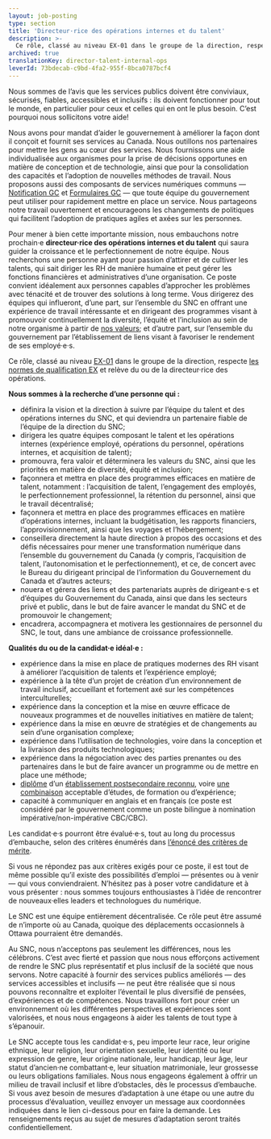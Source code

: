 ```yaml
---
layout: job-posting
type: section
title: 'Directeur·rice des opérations internes et du talent'
description: >-
  Ce rôle, classé au niveau EX-01 dans le groupe de la direction, respecte les normes de qualification EX et relève du ou de la directeur·rice des opérations. 
archived: true
translationKey: director-talent-internal-ops
leverId: 73bdecab-c9bd-4fa2-955f-8bca0787bcf4
---
```


Nous sommes de l’avis que les services publics doivent être conviviaux, sécurisés, fiables, accessibles et inclusifs : ils doivent fonctionner pour tout le monde, en particulier pour ceux et celles qui en ont le plus besoin. C’est pourquoi nous sollicitons votre aide!
 
Nous avons pour mandat d’aider le gouvernement à améliorer la façon dont il conçoit et fournit ses services au Canada. Nous outillons nos partenaires pour mettre les gens au cœur des services. Nous fournissons une aide individualisée aux organismes pour la prise de décisions opportunes en matière de conception et de technologie, ainsi que pour la consolidation des capacités et l’adoption de nouvelles méthodes de travail. Nous proposons aussi des composants de services numériques communs — [Notification GC](https://notification.canada.ca) et [Formulaires GC](https://forms-formulaires.alpha.canada.ca/fr/welcome-bienvenue) — que toute équipe du gouvernement peut utiliser pour rapidement mettre en place un service. Nous partageons notre travail ouvertement et encourageons les changements de politiques qui facilitent l’adoption de pratiques agiles et axées sur les personnes.
 
Pour mener à bien cette importante mission, nous embauchons notre prochain·e **directeur·rice des opérations internes et du talent** qui saura guider la croissance et le perfectionnement de notre équipe. Nous recherchons une personne ayant pour passion d’attirer et de cultiver les talents, qui sait diriger les RH de manière humaine et peut gérer les fonctions financières et administratives d’une organisation. Ce poste convient idéalement aux personnes capables d’approcher les problèmes avec ténacité et de trouver des solutions à long terme. Vous dirigerez des équipes qui influeront, d’une part, sur l’ensemble du SNC en offrant une expérience de travail intéressante et en dirigeant des programmes visant à promouvoir continuellement la diversité, l’équité et l’inclusion au sein de notre organisme à partir de [nos valeurs](https://numerique.canada.ca/nos-valeurs/); et d’autre part, sur l’ensemble du gouvernement par l’établissement de liens visant à favoriser le rendement de ses employé·e·s.

Ce rôle, classé au niveau [EX-01](https://www.canada.ca/fr/secretariat-conseil-tresor/services/remuneration/taux-remuneration/taux-remuneration-employes-non-representes-exclus-niveaux-superieurs.html) dans le groupe de la direction, respecte [les normes de qualification EX](https://www.canada.ca/fr/secretariat-conseil-tresor/services/dotation/normes-qualification/centrale.html) et relève du ou de la directeur·rice des opérations. 

**Nous sommes à la recherche d’une personne qui :**

- définira la vision et la direction à suivre par l’équipe du talent et des opérations internes du SNC, et qui deviendra un partenaire fiable de l’équipe de la direction du SNC;
- dirigera les quatre équipes composant le talent et les opérations internes (expérience employé, opérations du personnel, opérations internes, et acquisition de talent);
- promouvra, fera valoir et déterminera les valeurs du SNC, ainsi que les priorités en matière de diversité, équité et inclusion;
- façonnera et mettra en place des programmes efficaces en matière de talent, notamment : l’acquisition de talent, l’engagement des employés, le perfectionnement professionnel, la rétention du personnel, ainsi que le travail décentralisé;
- façonnera et mettra en place des programmes efficaces en matière d’opérations internes, incluant la budgétisation, les rapports financiers, l’approvisionnement, ainsi que les voyages et l’hébergement;
- conseillera directement la haute direction à propos des occasions et des défis nécessaires pour mener une transformation numérique dans l’ensemble du gouvernement du Canada (y compris, l’acquisition de talent, l’autonomisation et le perfectionnement), et ce, de concert avec le Bureau du dirigeant principal de l’information du Gouvernement du Canada et d’autres acteurs; 
- nouera et gérera des liens et des partenariats auprès de dirigeant·e·s et d’équipes du Gouvernement du Canada, ainsi que dans les secteurs privé et public, dans le but de faire avancer le mandat du SNC et de promouvoir le changement;
- encadrera, accompagnera et motivera les gestionnaires de personnel du SNC, le tout, dans une ambiance de croissance professionnelle.

**Qualités du ou de la candidat·e idéal·e :**

- expérience dans la mise en place de pratiques modernes des RH visant à améliorer l’acquisition de talents et l’expérience employé;
- expérience à la tête d’un projet de création d’un environnement de travail inclusif, accueillant et fortement axé sur les compétences interculturelles; 
- expérience dans la conception et la mise en œuvre efficace de nouveaux programmes et de nouvelles initiatives en matière de talent; 
- expérience dans la mise en œuvre de stratégies et de changements au sein d’une organisation complexe; 
- expérience dans l’utilisation de technologies, voire dans la conception et la livraison des produits technologiques;
- expérience dans la négociation avec des parties prenantes ou des partenaires dans le but de faire avancer un programme ou de mettre en place une méthode;
- [diplôme](https://www.canada.ca/fr/secretariat-conseil-tresor/services/dotation/normes-qualification/centrale.html) d’un [établissement postsecondaire reconnu](https://www.canada.ca/fr/secretariat-conseil-tresor/services/dotation/normes-qualification/centrale.html), voire [une combinaison](https://www.canada.ca/fr/secretariat-conseil-tresor/services/dotation/normes-qualification/centrale.html) acceptable d’études, de formation ou d’expérience;
- capacité à communiquer en anglais et en français (ce poste est considéré par le gouvernement comme un poste bilingue à nomination impérative/non-impérative CBC/CBC).

Les candidat·e·s pourront être évalué·e·s, tout au long du processus d’embauche, selon des critères énumérés dans [l’énoncé des critères de mérite](https://numerique.canada.ca/enonce-des-criteres-de-merite-ex1/). 

Si vous ne répondez pas aux critères exigés pour ce poste, il est tout de même possible qu’il existe des possibilités d’emploi — présentes ou à venir — qui vous conviendraient. N’hésitez pas à poser votre candidature et à vous présenter : nous sommes toujours enthousiastes à l’idée de rencontrer de nouveaux·elles leaders et technologues du numérique.   

Le SNC est une équipe entièrement décentralisée. Ce rôle peut être assumé de n’importe où au Canada, quoique des déplacements occasionnels à Ottawa pourraient être demandés.

Au SNC, nous n’acceptons pas seulement les différences, nous les célébrons. C’est avec fierté et passion que nous nous efforçons activement de rendre le SNC plus représentatif et plus inclusif de la société que nous servons. Notre capacité à fournir des services publics améliorés — des services accessibles et inclusifs — ne peut être réalisée que si nous pouvons reconnaître et exploiter l’éventail le plus diversifié de pensées, d’expériences et de compétences. Nous travaillons fort pour créer un environnement où les différentes perspectives et expériences sont valorisées, et nous nous engageons à aider les talents de tout type à s’épanouir.

Le SNC accepte tous les candidat·e·s, peu importe leur race, leur origine ethnique, leur religion, leur orientation sexuelle, leur identité ou leur expression de genre, leur origine nationale, leur handicap, leur âge, leur statut d’ancien·ne combattant·e, leur situation matrimoniale, leur grossesse ou leurs obligations familiales. Nous nous engageons également à offrir un milieu de travail inclusif et libre d’obstacles, dès le processus d’embauche. Si vous avez besoin de mesures d’adaptation à une étape ou une autre du processus d’évaluation, veuillez envoyer un message aux coordonnées indiquées dans le lien ci-dessous pour en faire la demande. Les renseignements reçus au sujet de mesures d’adaptation seront traités confidentiellement.
